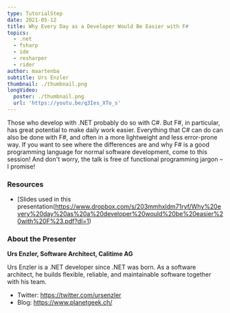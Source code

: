 ```yaml
---
type: TutorialStep
date: 2021-05-12
title: Why Every Day as a Developer Would Be Easier with F#
topics:
  - .net
  - fsharp
  - ide
  - resharper
  - rider
author: maartenba
subtitle: Urs Enzler
thumbnail: ./thumbnail.png
longVideo:
  poster: ./thumbnail.png
  url: 'https://youtu.be/q3Ies_XTo_s'
---
```


Those who develop with .NET probably do so with C#. But F#, in particular, has great potential to make daily work easier. Everything that C# can do can also be done with F#, and often in a more lightweight and less error-prone way. If you want to see where the differences are and why F# is a good programming language for normal software development, come to this session! And don't worry, the talk is free of functional programming jargon – I promise!

### Resources

* [Slides used in this presentation(https://www.dropbox.com/s/203mmhxldm71ryf/Why%20every%20day%20as%20a%20developer%20would%20be%20easier%20with%20F%23.pdf?dl=1)

### About the Presenter

**Urs Enzler, Software Architect, Calitime AG**

Urs Enzler is a .NET developer since .NET was born. As a software architect, he builds flexible, reliable, and maintainable software together with his team.

* Twitter: https://twitter.com/ursenzler
* Blog: https://www.planetgeek.ch/
